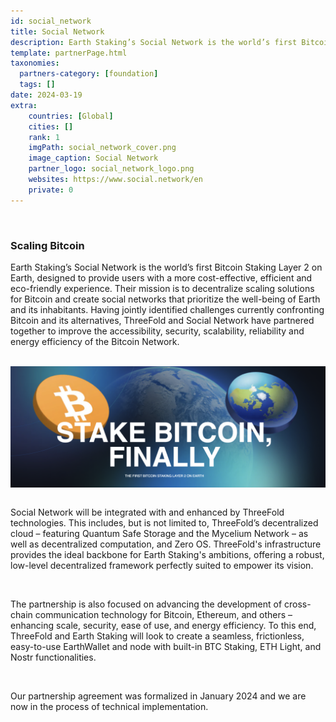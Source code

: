 ```yaml
---
id: social_network
title: Social Network
description: Earth Staking’s Social Network is the world’s first Bitcoin Staking Layer 2 on Earth, collaborating with ThreeFold to improve security, scalability, and energy-efficiency.
template: partnerPage.html
taxonomies:
  partners-category: [foundation]
  tags: []
date: 2024-03-19
extra:
    countries: [Global]
    cities: []
    rank: 1
    imgPath: social_network_cover.png
    image_caption: Social Network
    partner_logo: social_network_logo.png
    websites: https://www.social.network/en
    private: 0
---
```


<br/>

### **Scaling Bitcoin**
Earth Staking’s Social Network is the world’s first Bitcoin Staking Layer 2 on Earth, designed to provide users with a more cost-effective, efficient and eco-friendly experience. Their mission is to decentralize scaling solutions for Bitcoin and create social networks that prioritize the well-being of Earth and its inhabitants. Having jointly identified challenges currently confronting Bitcoin and its alternatives, ThreeFold and Social Network have partnered together to improve the accessibility, security, scalability, reliability and energy efficiency of the Bitcoin Network.  

<br>

<div style="display: flex; justify-content: center;">
    <img src="social_network.png" alt="social_network" width="800"/>
</div>

<br>

Social Network will be integrated with and enhanced by ThreeFold technologies. This includes, but is not limited to, ThreeFold’s decentralized cloud – featuring Quantum Safe Storage and the Mycelium Network – as well as decentralized computation, and Zero OS. ThreeFold's infrastructure provides the ideal backbone for Earth Staking's ambitions, offering a robust, low-level decentralized framework perfectly suited to empower its vision.

<br/>

The partnership is also focused on advancing the development of cross-chain communication technology for Bitcoin, Ethereum, and others – enhancing scale, security, ease of use, and energy efficiency. To this end, ThreeFold and Earth Staking will look to create a seamless, frictionless, easy-to-use EarthWallet and node with built-in BTC Staking, ETH Light, and Nostr functionalities. 

<br>

Our partnership agreement was formalized in January 2024 and we are now in the process of technical implementation.



